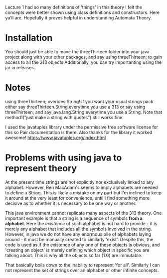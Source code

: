 Lecture 1 had so many definitions of 'things' in this theory I felt the concepts were better shown using class definitions and constructors.
Here ya'll are. Hopefully it proves helpful in understanding Automata Theory.

# Installation
You should just be able to move the threeThirteen folder into your java project along with your other packages, and say
using threeThirteen;
to gain access to all the 313 objects
Additionally, you can try importanting using the jar in releases.

# Notes
using threeThirteen; overides String! if you want your usual strings pack either say threeThirteen.String everytime you use a 313 or say using threeThirteen; and say java.lang.String everytime you use a String. Note that method1("just make a string with quotes") still works fine.

I used the javatuples library under the permissive free software license for this so Pair documentation is there. Also thanks for the library it worked awesome!
https://www.javatuples.org/index.html

# Problems with using java to represent theory
At the present time strings are not explicitly nor exclusively linked to any alphabet.
However, Ben MacAdam's seems to imply alphabets are needed to define a String.
This is likely a mistake on my part but I'm inclined to keep it around at the very least for convenience, until I find something more decisive as to whether it is necessary to be one way or another.

This java environment cannot replicate many aspects of the 313 theory.
One important example is that a string is a sequence of symbols **from a alphabet**.
Here the *existence* of such alphabet is not hard to provide - it is merely any alphabet that includes all the symbols involved in the string.
However, in java we do not have any enormous pile of alphabets laying around - it must be manually created to similarly 'exist'.
Despite this, the code is used as if the existence of any one of these objects is obvious, and 'creating an object' is merely defining which object in specific you are talking about.
This is why all the objects so far (1.0) are immutable.

That basically boils down to the inability to represent 'for all'. Similarly I can not represent the set of strings over an alphabet or other infinite concepts.
